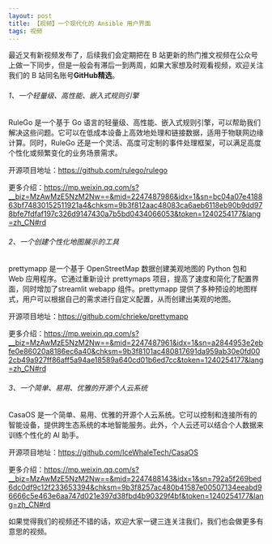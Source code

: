 ```yaml
---
layout: post
title: 【视频】一个现代化的 Ansible 用户界面
tags: 视频
---
```


最近又有新视频发布了，后续我们会定期把在 B 站更新的热门推文视频在公众号上做一下同步，但是一般会有滞后一到两周，如果大家想及时观看视频，欢迎关注我们的 B 站同名账号**GitHub精选**。

######  1、一个轻量级、高性能、嵌入式规则引擎

RuleGo 是一个基于 Go 语言的轻量级、高性能、嵌入式规则引擎，可以帮助我们解决这些问题。它可以在低成本设备上高效地处理和链接数据，适用于物联网边缘计算。同时，RuleGo 还是一个灵活、高度可定制的事件处理框架，可以满足高度个性化或频繁变化的业务场景需求。

开源项目地址：https://github.com/rulego/rulego

更多介绍：https://mp.weixin.qq.com/s?__biz=MzAwMzE5NzM2Nw==&mid=2247487986&idx=1&sn=bc04a07e418863bf74830152511921a4&chksm=9b3f812aac48083ca6aeb6118eb90b9dd978bfe7fdfaf197c326d9147430a7b5bd0434066053&token=1240254177&lang=zh_CN#rd

###### 2、一个创建个性化地图展示的工具

prettymapp 是一个基于 OpenStreetMap 数据创建美观地图的 Python 包和 Web 应用程序。它通过重新设计 prettymaps 项目，提高了速度和简化了配置界面，同时增加了streamlit webapp 组件。prettymapp 提供了多种预设的地图样式，用户可以根据自己的需求进行自定义配置，从而创建出美观的地图。

开源项目地址：https://github.com/chrieke/prettymapp

更多介绍：https://mp.weixin.qq.com/s?__biz=MzAwMzE5NzM2Nw==&mid=2247487961&idx=1&sn=a2844953e2ebfe0e86020a8186ec6a40&chksm=9b3f8101ac480817691da959ab30e0fd002cb49a927ff86aff5a94ae18589a640cd01b6ed7cc&token=1240254177&lang=zh_CN#rd

###### 3、一个简单、易用、优雅的开源个人云系统

CasaOS 是一个简单、易用、优雅的开源个人云系统。它可以控制和连接所有的智能设备，提供跨生态系统的本地智能服务。此外，个人云还可以结合个人数据来训练个性化的 AI 助手。

开源项目地址：https://github.com/IceWhaleTech/CasaOS

更多介绍：https://mp.weixin.qq.com/s?__biz=MzAwMzE5NzM2Nw==&mid=2247488143&idx=1&sn=792a5f269bed6dc0df9c12f233653394&chksm=9b3f8257ac480b41587e00507134eeabd96666c5e463e6aa747d021e397d38fbd4b90329f4bf&token=1240254177&lang=zh_CN#rd

如果觉得我们的视频还不错的话，欢迎大家一键三连关注我们，我们也会做更多有意思的视频。
